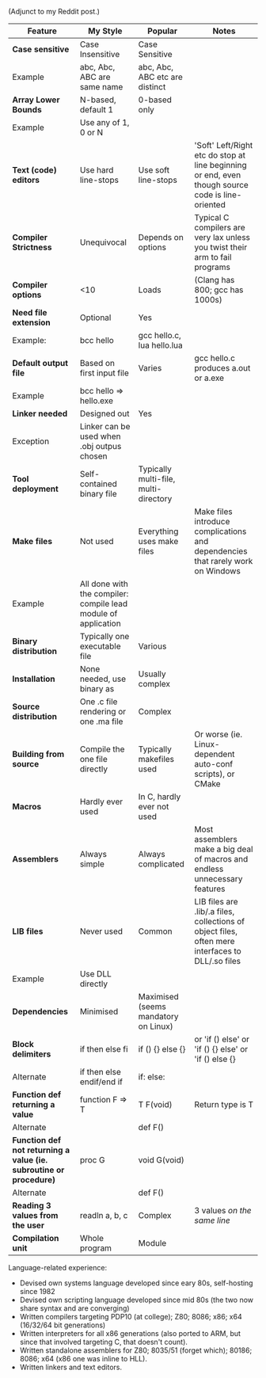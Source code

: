 (Adjunct to my Reddit post.)


Feature | My Style | Popular | Notes
--------|--------|----------- | ----------------
**Case sensitive** | Case Insensitive | Case Sensitive
Example | abc, Abc, ABC are same name | abc, Abc, ABC etc are distinct
**Array Lower Bounds** | N-based, default 1 | 0-based only
Example | Use any of 1, 0 or N |
**Text (code) editors** | Use hard line-stops | Use soft line-stops | 'Soft' Left/Right etc do stop at line beginning or end, even though source code is line-oriented
**Compiler Strictness** | Unequivocal | Depends on options | Typical C compilers are very lax unless you twist their arm to fail programs
**Compiler options** | <10 | Loads | (Clang has 800; gcc has 1000s)
**Need file extension** | Optional | Yes
Example: | bcc hello | gcc hello.c, lua hello.lua
**Default output file** | Based on first input file | Varies | gcc hello.c produces a.out or a.exe
Example | bcc hello => hello.exe
**Linker needed** | Designed out | Yes
Exception | Linker can be used when .obj outpus chosen
**Tool deployment** | Self-contained binary file | Typically multi-file, multi-directory
**Make files** | Not used | Everything uses make files |Make files introduce complications and dependencies that rarely work on Windows
Example | All done with the compiler: compile lead module of application
**Binary distribution** | Typically one executable file | Various
**Installation** | None needed, use binary as | Usually complex
**Source distribution** | One .c file rendering or one .ma file | Complex
**Building from source** | Compile the one file directly | Typically makefiles used| Or worse (ie. Linux-dependent auto-conf scripts), or CMake
**Macros** | Hardly ever used | In C, hardly ever not used |
**Assemblers** | Always simple | Always complicated | Most assemblers make a big deal of macros and endless unnecessary features
**LIB files** | Never used | Common | LIB files are .lib/.a files, collections of object files, often mere interfaces to DLL/.so files
Example | Use DLL directly
**Dependencies** | Minimised | Maximised (seems mandatory on Linux)
**Block delimiters** | if then else fi | if () {} else {} | or 'if () else' or 'if () {} else' or 'if () else {}
Alternate | if then else endif/end if | if: else: |
**Function def returning a value** | function F => T | T F(void) | Return type is T
Alternate  | | def F()
**Function def not returning a value (ie. subroutine or procedure)** | proc G | void G(void)
Alternate  | | def F()
**Reading 3 values from the user** | readln a, b, c  | Complex | 3 values *on the same line*
**Compilation unit** | Whole program | Module

Language-related experience:

* Devised own systems language developed since eary 80s, self-hosting since 1982
* Devised own scripting language developed since mid 80s (the two now share syntax and are converging)
* Written compilers targeting PDP10 (at college); Z80; 8086; x86; x64 (16/32/64 bit generations)
* Written interpreters for all x86 generations (also ported to ARM, but since that involved targeting C, that doesn't count).
* Written standalone assemblers for Z80; 8035/51 (forget which); 80186; 8086; x64 (x86 one was inline to HLL).
* Written linkers and text editors.


